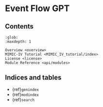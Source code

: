 # Event Flow GPT

## Contents

```{toctree}
:glob:
:maxdepth: 1

Overview <overview>
MIMIC-IV Tutorial <MIMIC_IV_tutorial/index>
License <license>
Module Reference <api/modules>
```

## Indices and tables

- {ref}`genindex`
- {ref}`modindex`
- {ref}`search`

